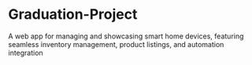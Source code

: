 # Graduation-Project
A web app for managing and showcasing smart home devices, featuring seamless inventory management, product listings, and automation integration
